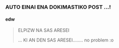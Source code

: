 ### AUTO EINAI ENA DOKIMASTIKO POST ...! 

#### edw

> ELPIZW NA SAS ARESEI 
>
>
> ...
> KI AN DEN SAS ARESEI........ 
> no problem :o


